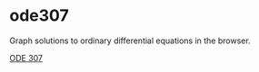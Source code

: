 ode307
======

Graph solutions to ordinary differential equations in the browser.

<a href="http://faculty.rmc.edu/bsutton/ode307.html">ODE 307</a>